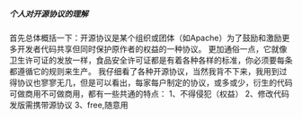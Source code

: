 ##### 个人对开源协议的理解
首先总体概括一下：开源协议是某个组织或团体（如Apache）为了鼓励和激励更多开发者代码共享但同时保护原作者的权益的一种协议。
更加通俗一点，它就像卫生许可证的发放一样，食品安全许可证都是有着各种各样的标准，你必须要每条都遵循它的规则来生产。
我仔细看了各种开源协议，当然我背不下来，我用到过得协议也寥寥无几，但是可以看出，每家每户制定的协议，或多或少，衍生的代码可做商用不可做商用，都有一些共通的特点：
1、不得侵犯（权益）
2、修改代码发版需携带源协议
3、free,随意用